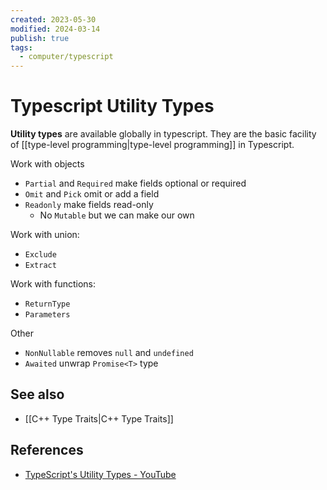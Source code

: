```yaml
---
created: 2023-05-30
modified: 2024-03-14
publish: true
tags:
  - computer/typescript
---
```

# Typescript Utility Types

**Utility types** are available globally in typescript. They are the basic facility of [[type-level programming|type-level programming]] in Typescript.

Work with objects
- `Partial` and `Required` make fields optional or required
- `Omit` and `Pick` omit or add a field
- `Readonly` make fields read-only
  - No `Mutable` but we can make our own

Work with union:
- `Exclude`
- `Extract`

Work with functions:
- `ReturnType`
- `Parameters`

Other
- `NonNullable` removes `null` and `undefined`
-  `Awaited` unwrap `Promise<T>` type

## See also
- [[C++ Type Traits|C++ Type Traits]]

## References
- [TypeScript's Utility Types - YouTube](https://youtu.be/EU0TB_8KHpY)